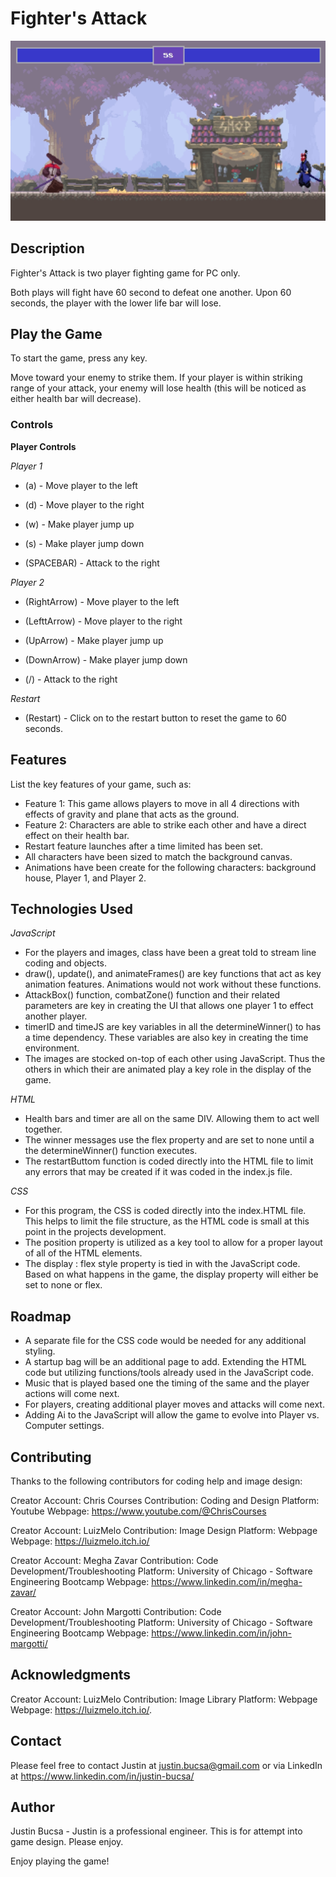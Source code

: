 #  Fighter's Attack

  

![Game Screenshot](assets/img/READMEImage/StartScreen.jpg)

  

##  Description

  

Fighter's Attack is two player fighting game for PC only.

Both plays will fight have 60 second to defeat one another. Upon 60 seconds, the player with the lower life bar will lose.

  
  

##  Play the Game

  

To start the game, press any key.

  

Move toward your enemy to strike them. If your player is within striking range of your attack, your enemy will lose health (this will be noticed as either health bar will decrease).

  

###  Controls



**Player Controls**
  
*Player 1*

 - (a) - Move player to the left
   
 -  (d) - Move player to the right
   
 - (w) - Make player jump up
   
 - (s) - Make player jump down
   
 - (SPACEBAR) - Attack to the right

  
*Player 2*

 - (RightArrow) - Move player to the left

 - (LefttArrow) - Move player to the right

 - (UpArrow) - Make player jump up

 - (DownArrow) - Make player jump down

 - (/) - Attack to the right

*Restart*

 - (Restart) - Click on to the restart button to reset the game to 60
   seconds.

  
  
  

##  Features


List the key features of your game, such as:

- Feature 1: This game allows players to move in all 4 directions with effects of gravity and plane that acts as the ground.
- Feature 2: Characters are able to strike each other and have a direct effect on their health bar. 
- Restart feature launches after a time limited has been set. 
- All characters have been sized to match the background canvas.
- Animations have been create for the following characters: background house, Player 1, and Player 2. 

  

##  Technologies Used

*JavaScript*
- For the players and images, class have been a great told to stream line coding and objects.
- draw(), update(), and animateFrames() are key functions that act as key animation features. Animations would not work without these functions. 
- AttackBox() function, combatZone() function and their related parameters are key in creating the UI that allows one player 1 to effect another player. 
- timerID and timeJS are key variables in all the determineWinner() to has a time dependency. These variables are also key in creating the time environment.  
- The images are stocked on-top of each other using JavaScript. Thus the others in which their are animated play a key role in the display of the game. 

*HTML*
- Health bars and timer are all on the same DIV. Allowing them to act well together.
- The winner messages use the flex property and are set to none until a the determineWinner() function executes.
- The restartButtom function is coded directly into the HTML file to limit any errors that may be created if it was coded in the index.js file.

*CSS*

 - For this program, the CSS is coded directly into the index.HTML file. This helps to limit the file structure, as the HTML code is small at this point in the projects development. 
 - The position property is utilized as a key tool to allow for a proper layout of all of the HTML elements. 
 - The display : flex style property is tied in with the JavaScript code. Based on what happens in the game, the display property will either be set to none or flex. 

  

##  Roadmap

 - A separate file for the CSS code would be needed for any additional styling.
 - A startup bag will be an additional page to add. Extending the HTML code but utilizing functions/tools already used in the JavaScript code. 
 - Music that is played based one the timing of the same and the player actions will come next.
 - For players, creating additional player moves and attacks will come next. 
 - Adding Ai to the JavaScript will allow the game to evolve into Player vs. Computer settings.  

  

##  Contributing

Thanks to the following contributors for coding help and image design:

Creator Account: Chris Courses
Contribution: Coding and Design
Platform: Youtube
Webpage: https://www.youtube.com/@ChrisCourses

Creator Account: LuizMelo
Contribution: Image Design
Platform: Webpage
Webpage: https://luizmelo.itch.io/

Creator Account: Megha Zavar
Contribution: Code Development/Troubleshooting
Platform: University of Chicago - Software Engineering Bootcamp
Webpage: https://www.linkedin.com/in/megha-zavar/

Creator Account: John Margotti
Contribution: Code Development/Troubleshooting
Platform: University of Chicago - Software Engineering Bootcamp
Webpage: https://www.linkedin.com/in/john-margotti/


##  Acknowledgments

Creator Account: LuizMelo
Contribution: Image Library
Platform: Webpage
Webpage: https://luizmelo.itch.io/.

  

##  Contact

Please feel free to contact Justin at justin.bucsa@gmail.com or via LinkedIn at https://www.linkedin.com/in/justin-bucsa/
  

##  Author

Justin Bucsa
	- Justin is a professional engineer. This is for attempt into game design. Please enjoy. 

 
Enjoy playing the game!
